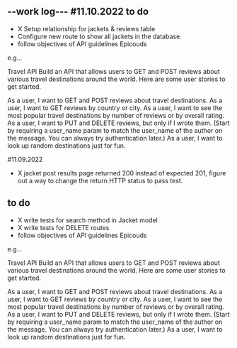 --work log--- 
#11.10.2022
to do 
 ------
 - X Setup relationship for jackets & reviews table
 - Configure new route to show all jackets in the database. 
 - follow objectives of API guidelines Epicouds 

e.g...

Travel API
Build an API that allows users to GET and POST reviews about various travel destinations around the world. Here are some user stories to get started.

As a user, I want to GET and POST reviews about travel destinations.
As a user, I want to GET reviews by country or city.
As a user, I want to see the most popular travel destinations by number of reviews or by overall rating.
As a user, I want to PUT and DELETE reviews, but only if I wrote them. (Start by requiring a user_name param to match the user_name of the author on the message. You can always try authentication later.)
As a user, I want to look up random destinations just for fun.



#11.09.2022 
 
 - X jacket post results page returned 200 instead of expected 201, figure out a way to change the return HTTP status to pass test. 
 

 to do 
 ------
-  X write tests for search method in Jacket model 
- X write tests for DELETE routes 
- follow objectives of API guidelines Epicouds 

e.g...

Travel API
Build an API that allows users to GET and POST reviews about various travel destinations around the world. Here are some user stories to get started.

As a user, I want to GET and POST reviews about travel destinations.
As a user, I want to GET reviews by country or city.
As a user, I want to see the most popular travel destinations by number of reviews or by overall rating.
As a user, I want to PUT and DELETE reviews, but only if I wrote them. (Start by requiring a user_name param to match the user_name of the author on the message. You can always try authentication later.)
As a user, I want to look up random destinations just for fun.

